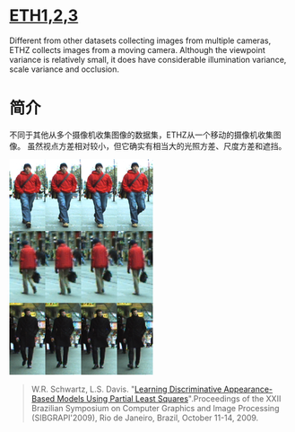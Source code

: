 # [ETH1,2,3](http://homepages.dcc.ufmg.br/~william/datasets.html)

Different from other datasets collecting images from multiple cameras, ETHZ collects images from a moving camera. Although the viewpoint variance is relatively small, it does have considerable illumination variance, scale variance and occlusion.

# 简介

不同于其他从多个摄像机收集图像的数据集，ETHZ从一个移动的摄像机收集图像。 虽然视点方差相对较小，但它确实有相当大的光照方差、尺度方差和遮挡。  

![ETH](imgs/eg_ETHZ.png)

>W.R. Schwartz, L.S. Davis. "[Learning Discriminative Appearance-Based Models Using Partial Least Squares](http://users.umiacs.umd.edu/~lsd/papers/paperSibgrapi09.pdf)".Proceedings of the XXII Brazilian Symposium on Computer Graphics and Image Processing (SIBGRAPI'2009), Rio de Janeiro, Brazil, October 11-14, 2009.

